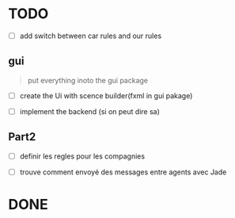 # TODO

- [ ] add switch between car rules and our rules

## gui

> put everything inoto the  gui package

- [ ] create the Ui with scence builder(fxml in gui pakage)

- [ ] implement the backend (si on peut dire sa) 

## Part2

- [ ] definir les regles pour les compagnies

- [ ] trouve comment envoyé des messages entre agents avec Jade

# DONE

